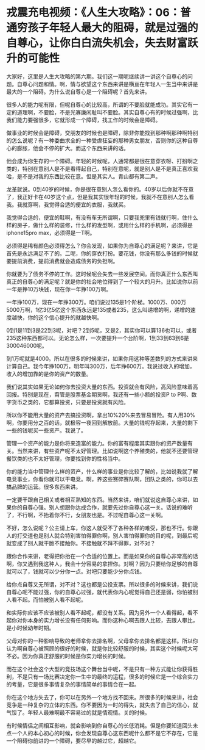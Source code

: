 # 戎震充电视频：《人生大攻略》：06：普通穷孩子年轻人最大的阻碍，就是过强的自尊心，让你白白流失机会，失去财富跃升的可能性

大家好，这里是人生大攻略的第六期。我们这一期呢继续讲一讲这个自尊心的问题。自尊心问题和情。啊，情与欲望这个东西来讲是横亘在年轻人一生当中来讲是最大的一个阻碍。为什么说自尊心是一个阻碍呢？首先来讲。

很多人的能力呢有限，但呢自尊心的比较高，所谓的不要脸就能成功。其实它有一定的道理啊，不要脸，不是光寡廉闲耻叫不要脸。其实自尊心有的时候过强啊，比我们能力要强很多，它就形成一个障碍，找工作的时候会是障碍。

做事业的时候会是障碍，交朋友的时候也是障碍，除非你能找到那种啊那种啊特别的怎么说呢？有一种委曲求全的一种受虐狂妄的那种男女朋友，否则你的这种自尊心的膨胀，他会不停的扩大。而这个东西来讲的话。

他会成为你生存的一个障碍。年轻的时候呢，人通常都是很在意穿衣呀、打扮啊之类的，特别在意别人是不是看得起自己，特别在意呢，就是别人是不是真正喜欢我哈，是不是对我的东西比较在意。但是其实人。青山都有第二声。

龙革就说。0到40岁的时候，你是很在意别人怎么看你的。40岁以后你就不在意了，我正好卡在40岁这个点，但是我其实很年轻的时候，我就不在意别人怎么看我。我就穿啊，我觉得合适的便宜的衣服，我就买。

我觉得合适的，便宜的鞋啊，有没有车无所谓啊，只要我兜里有钱就行啊，住什么样的房子，做什么样的装修，什么样的发型啊，或用什么样的手机啊，必须得是iphone15pro max，必须得是一T啊。

必须得是稀有颜色必须得怎么？你会发现，如果你为自尊心的满足呢？来讲，它是首先是永远满足不了的。二呢，你的穿衣打扮。要花钱，你没有那么多钱的时候就要提前消费，提前消费就会造成债务的负担啊。

你就要为了债务不停的工作。这时候呢会失去一些发展空间。而你真正什么东西叫真正的自尊心的满足呢？就是你的社会地位得到了一个较大的月升。比如说你以前一年是挣10万块钱，现在你一年挣100万啊。

一年挣100万，现在一年挣300万。咱们说过135是1个阶梯。1000万、000万5000万啊，1亿3亿5亿这个东西永远是135或者235，这么叫递增的啊，递增的速度越快，你的这个信心提升的就越快啊。

0到1是11到3是22到3呢，对吧？2到5呢，又是2，其实你可以算136也可以，或者235这种东西都可以。无论怎么样，一次要提升一个台阶啊，1到33到63到6是300046000呢。

到1万呢就是4000。所以在很多的时候来讲，如果你用这种等差数列的方式来讲来计算自己。我今年挣100万，明年叫300万，后年挣600万。我说过收入的增加，收入的增加靠的是你的资产的数量。

我们说其实如果无论如何你去投资大量的东西。投资就会有风险，高风险意味着高回报。特别是现在，甭管是股票基金期货啊，我还有一些小额的投资P to P啊、数字货币之类的，它都算投资，只要是投资就有风险。

所以你不能用大量的资产去搞投资啊，拿出10%20%来去冒易冒险。有人用30%啊，你要用分之百的话，就极容一夜回到解放前。大量的钱呢存起来，大量的剩下一些的钱呢买一些资产。我说了。

管理一个资产的能力是你将来造富的能力。你的富有程度其实跟你的资产数量有关。当然来讲，有些资产呢不太好管理。比如说啊这个养殖类的，他就不还要管理餐饮类的也不太好管理，你要找到你的性格当中。

你的能力当中管理什么样的资产，什么样的事业是你比较了解的，比如说我就了解电竞事业，你看你就可以干电竞。啊，养这些赛碎赛队啊，团队之类的，你可以去搞品牌的运营。很多东西来讲。

一定要干跟自己相关或者相互熟知的东西。当然来讲，咱们就说这自尊心来讲，如果你的自尊心强。别人想跟你达成合作，就要先过你自尊心这一关。话说的难听了，不行啊，不抬着你不行，女朋友也是。不过呢自尊心这一关啊。

不好，怎么说呢？公主请上车，你这人就受不了各种各样的难受，那也不行。你跟人的打交道也是别人就会特别害怕得罪你啊，别人害怕得罪你的目的呢，到最后呢就变成了别人就干脆不接触你。不接触就不拜不得罪，对不对？

跟你合作来讲，老得把你抬在一个合适的位置上。而是如果你的自尊心非常高的话啊，你又遇到我这种人，我会十分容易的拿捏你。对啊？因为只要给你足够的自尊就可以了，钱就可以少分你一点。对吧只要能少分你点钱。

给你点自尊又无所谓，对不对？这也都是公投支票。所以很多的时候来讲，我们说自尊心呢不能过强，你的自尊心过强，就代表你内心呢觉得自己还是弱，你怕被别人看不起。而怕被别人看不起呢。

和实际你应该不应该被别人看不起呢，都没有关系。因为另外一个人看得起，看不起你对你本身的实力增长没有任何影响。而你这种心啊去跟人比较，去跟人攀比，是小时候幼年时期。

父母对你的一种影响导致的老师拿你去排名啊，父母拿你去排名都是这样。所以你认为啊自尊心被照顾的很好的时候，就是你比较舒服的时候，其实这个时候呢大可不必。因为你真正舒服的时候是你实力增长的时候。

而在这个社会这个大型的竞技场这个舞台当中呢，不是只有一种方式能让你获得胜利，不是只有一场比赛决定你一生中的最终的运程，很多的时候它是一个综合实力的考量，它是很多事情复杂的事情简单的事情合在一起。

你在这个地方失去了，你可以在另外一个地方找不回来。所很多的时候来讲，社会竞争是一种复杂的立体的东西。你不要因为一时的得失，就失去了自己的信心，就气馁了。年轻人最难啊最不容易过的就是情观情。关的时候。

有时候情侣之间相互影响，就会影响到你自尊心的长低消耗。但是你要知道回头未点一个人的本心初心的时候，你会发现自尊心这东西呢什么都不是它不存在，它是一个阻碍你前进的一个障碍，要尽早的越过它，超越它。

